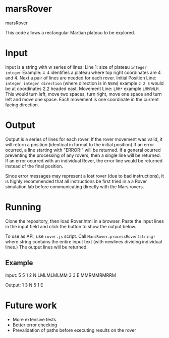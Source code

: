 # marsRover
marsRover

This code allows a rectangular Martian plateau to be explored.

# Input 
Input is a string with w series of lines:
Line 1: size of plateau `integer integer` Example: `4 4` identifies a plateau where top right coordinates are 4 and 4.
Next a pair of lines are needed for each rover. 
Initial Position Line: `integer integer direction` (where direction is in `NSEW`) example `2 2 E` would be at coordinates 2,2 headed east.
Movement Line: `LRM*` example `LMMRMLM`. This would turn left, move two spaces, turn right, move one space and turn left and move one space. Each movement is one coordinate in the current facing direction.

# Output
Output is a series of lines for each rover.
If the rover movement was valid, it will return a position (identical in format to the initial position)
If an error ocurred, a line starting with "ERROR:" will be returned.
If a general ocurred preventing the processing of any rovers, then a single line will be returned.
If an error ocurred with an individual Rover, the error line would be returned instead of the final position.

Since error messages may represent a lost rover (due to bad instructions), it is highly recommended that all instructions be first tried in a a Rover simulation lab before communicating directly with the Mars rovers.

# Running

Clone the repository, then load Rover.html in a browser.  Paste the input lines in the input field and click the button to show the output below.

To use as API, use `rover.js` script.
Call `MarsRover.processRover(string)` where string contains the entire input text (with newlines dividing individual lines.) The output lines will be returned.

## Example
Input: 
5 5 
1 2 N 
LMLMLMLMM 
3 3 E 
MMRMMRMRRM 

Output: 
1 3 N 
5 1 E
# Future work 
* More extensive tests
* Better error checking
* Prevalidation of paths before executing results on the rover
 

